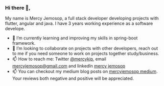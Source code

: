 ### Hi there 👋, 
My name is Mercy Jemosop, a full stack developer developing projects with flutter, angular and java. I have 3 years working experience as a software develope.


- 🔭 I’m currently learning and improving my skills in spring-boot framework.
- 👯 I’m looking to collaborate on projects with other developers, reach out to me if you need someone to work on projects together study/business.
- 📫 How to reach me: Twitter [@mercykip](https://twitter.com/kipyegon_mercy), email mercyjemosop@gmail.com and linkedIn [mercy jemosop](https://www.linkedin.com/in/mercy-jemosop/)
- 📫 You can checkout my medium blog posts on [mercyjemosop medium](https://medium.com/@mercyjemosop). Your reviews both negative and positive will be appreciated.

<!-- ![Mercy Jemosop Github Stats](https://github-readme-stats.vercel.app/api?username=mercykip&&show_icons=true&title_color=ffffff&icon_color=bb2acf&text_color=daf7dc&bg_color=151515)

[![Top Langs](https://github-readme-stats.vercel.app/api/top-langs/?username=mercykip&layout=compact&hide=php,css,html,javascript)](https://github.com/mercykip/github-readme-stats)
 -->

